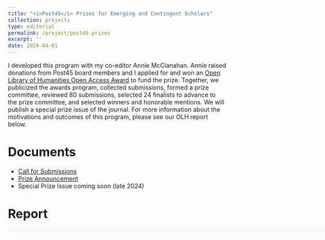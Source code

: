 ```yaml
---
title: "<i>Post45</i> Prizes for Emerging and Contingent Scholars"
collection: projects
type: editorial
permalink: /project/post45-prizes
excerpt: ''
date: 2024-04-01
---
```


I developed this program with my co-editor Annie McClanahan. Annie raised donations from Post45 board members and I applied for and won an [Open Library of Humanities Open Access Award](https://www.openlibhums.org/news/658/) to fund the prize. Together, we publicized the awards program, collected submissions, formed a prize committee, reviewed 80 submissions, selected 24 finalists to advance to the prize committee, and selected winners and honorable mentions. We will publish a special prize issue of the journal. For more information about the motivations and outcomes of this program, please see our OLH report below.

# Documents

- [Call for Submissions](https://post45.org/prizes-cfp/)
- [Prize Announcement](https://post45.org/2024-prizes/)
- Special Prize Issue coming soon (late 2024)

# Report

<div id="adobe-dc-view" style="width: 800px; box-shadow: 1px 1px 10px 1px #dadada;"></div>
 <script type="text/javascript" src="https://acrobatservices.adobe.com/view-sdk/viewer.js"></script>

<script>
const viewerConfig = {
    embedMode: "IN_LINE"
};
/* Wait for Adobe Acrobat Services PDF Embed API to be ready */
document.addEventListener("adobe_dc_view_sdk.ready", function () {
    /* Initialize the AdobeDC View object */
    var adobeDCView = new AdobeDC.View({
        /* Pass your registered client id */
        clientId: "241b806eb52c4795a0e80b0e242ac9ec",
        /* Pass the div id in which PDF should be rendered */
        divId: "adobe-dc-view",
    });
    /* Invoke the file preview API on Adobe DC View object */
    adobeDCView.previewFile({
        /* Pass information on how to access the file */
        content: {
            /* Location of file where it is hosted */
            location: {
                url: "/assets/documents/post45-olh-report.pdf",
            },
        },
        /* Pass meta data of file */
        metaData: {
            /* file name */
            fileName: "post45-olh-report.pdf"
        }
    }, viewerConfig);
});
</script>